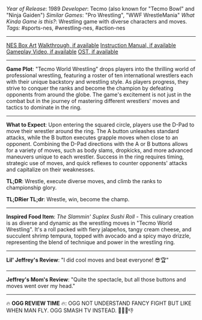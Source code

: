 *Year of Release*: 1989
*Developer*: Tecmo (also known for "Tecmo Bowl" and "Ninja Gaiden")
*Similar Games*: "Pro Wrestling", "WWF WrestleMania"
*What Kinda Game is this?*: Wrestling game with diverse characters and moves.
*Tags:* #sports-nes, #wrestling-nes, #action-nes

---
[NES Box Art](https://www.google.com/search?tbm=isch&q=NES+Box+Art+Tecmo+World+Wrestling) 
[Walkthrough, if available](https://www.google.com/search?q=Walkthrough+NES+Tecmo+World+Wrestling)
[Instruction Manual, if available](https://www.google.com/search?q=NES+Instruction+Manual+Tecmo+World+Wrestling)
[Gameplay Video, if available](https://www.youtube.com/results?search_query=gameplay+NES+Tecmo+World+Wrestling) 
[OST, if available](https://www.youtube.com/results?search_query=gameplay+NES+Tecmo+World+Wrestling+OST)

- - -
**Game Plot**: "Tecmo World Wrestling" drops players into the thrilling world of professional wrestling, featuring a roster of ten international wrestlers each with their unique backstory and wrestling style. As players progress, they strive to conquer the ranks and become the champion by defeating opponents from around the globe. The game's excitement is not just in the combat but in the journey of mastering different wrestlers' moves and tactics to dominate in the ring.

- - -
**What to Expect**: Upon entering the squared circle, players use the D-Pad to move their wrestler around the ring. The A button unleashes standard attacks, while the B button executes grapple moves when close to an opponent. Combining the D-Pad directions with the A or B buttons allows for a variety of moves, such as body slams, dropkicks, and more advanced maneuvers unique to each wrestler. Success in the ring requires timing, strategic use of moves, and quick reflexes to counter opponents' attacks and capitalize on their weaknesses.

**TL;DR**: Wrestle, execute diverse moves, and climb the ranks to championship glory.

**TL;DRier TL;dr**: Wrestle, win, become the champ.

---
**Inspired Food Item**: *The Slammin' Suplex Sushi Roll* - This culinary creation is as diverse and dynamic as the wrestling moves in "Tecmo World Wrestling". It's a roll packed with fiery jalapeños, tangy cream cheese, and succulent shrimp tempura, topped with avocado and a spicy mayo drizzle, representing the blend of technique and power in the wrestling ring.

---
**Lil' Jeffrey's Review**: "I did cool moves and beat everyone! 😎🏆"

---
**Jeffrey's Mom's Review**: "Quite the spectacle, but all those buttons and moves went over my head."

---
🔥 **OGG REVIEW TIME** 🔥: OGG NOT UNDERSTAND FANCY FIGHT BUT LIKE WHEN MAN FLY. OGG SMASH TV INSTEAD. 🤼‍♂️💥👎